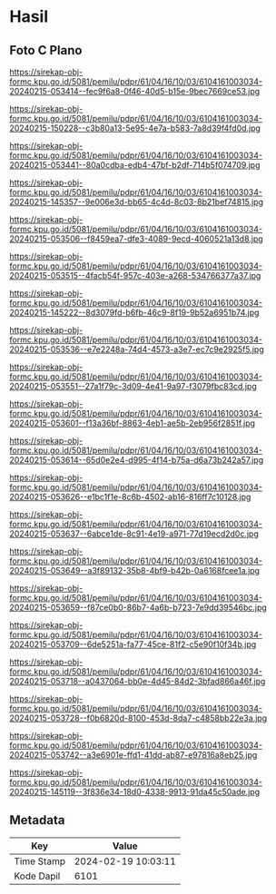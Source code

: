 # Hasil

## Foto C Plano

https://sirekap-obj-formc.kpu.go.id/5081/pemilu/pdpr/61/04/16/10/03/6104161003034-20240215-053414--fec9f6a8-0f46-40d5-b15e-9bec7669ce53.jpg

https://sirekap-obj-formc.kpu.go.id/5081/pemilu/pdpr/61/04/16/10/03/6104161003034-20240215-150228--c3b80a13-5e95-4e7a-b583-7a8d39f4fd0d.jpg

https://sirekap-obj-formc.kpu.go.id/5081/pemilu/pdpr/61/04/16/10/03/6104161003034-20240215-053441--80a0cdba-edb4-47bf-b2df-714b5f074709.jpg

https://sirekap-obj-formc.kpu.go.id/5081/pemilu/pdpr/61/04/16/10/03/6104161003034-20240215-145357--9e006e3d-bb65-4c4d-8c03-8b21bef74815.jpg

https://sirekap-obj-formc.kpu.go.id/5081/pemilu/pdpr/61/04/16/10/03/6104161003034-20240215-053506--f8459ea7-dfe3-4089-9ecd-4060521a13d8.jpg

https://sirekap-obj-formc.kpu.go.id/5081/pemilu/pdpr/61/04/16/10/03/6104161003034-20240215-053515--4facb54f-957c-403e-a268-534766377a37.jpg

https://sirekap-obj-formc.kpu.go.id/5081/pemilu/pdpr/61/04/16/10/03/6104161003034-20240215-145222--8d3079fd-b6fb-46c9-8f19-9b52a6951b74.jpg

https://sirekap-obj-formc.kpu.go.id/5081/pemilu/pdpr/61/04/16/10/03/6104161003034-20240215-053536--e7e2248a-74d4-4573-a3e7-ec7c9e2925f5.jpg

https://sirekap-obj-formc.kpu.go.id/5081/pemilu/pdpr/61/04/16/10/03/6104161003034-20240215-053551--27a1f79c-3d09-4e41-9a97-f3079fbc83cd.jpg

https://sirekap-obj-formc.kpu.go.id/5081/pemilu/pdpr/61/04/16/10/03/6104161003034-20240215-053601--f13a36bf-8863-4eb1-ae5b-2eb956f2851f.jpg

https://sirekap-obj-formc.kpu.go.id/5081/pemilu/pdpr/61/04/16/10/03/6104161003034-20240215-053614--65d0e2e4-d995-4f14-b75a-d6a73b242a57.jpg

https://sirekap-obj-formc.kpu.go.id/5081/pemilu/pdpr/61/04/16/10/03/6104161003034-20240215-053626--e1bc1f1e-8c6b-4502-ab16-816ff7c10128.jpg

https://sirekap-obj-formc.kpu.go.id/5081/pemilu/pdpr/61/04/16/10/03/6104161003034-20240215-053637--6abce1de-8c91-4e19-a971-77d19ecd2d0c.jpg

https://sirekap-obj-formc.kpu.go.id/5081/pemilu/pdpr/61/04/16/10/03/6104161003034-20240215-053649--a3f89132-35b8-4bf9-b42b-0a6168fcee1a.jpg

https://sirekap-obj-formc.kpu.go.id/5081/pemilu/pdpr/61/04/16/10/03/6104161003034-20240215-053659--f87ce0b0-86b7-4a6b-b723-7e9dd39546bc.jpg

https://sirekap-obj-formc.kpu.go.id/5081/pemilu/pdpr/61/04/16/10/03/6104161003034-20240215-053709--6de5251a-fa77-45ce-81f2-c5e90f10f34b.jpg

https://sirekap-obj-formc.kpu.go.id/5081/pemilu/pdpr/61/04/16/10/03/6104161003034-20240215-053718--a0437064-bb0e-4d45-84d2-3bfad866a46f.jpg

https://sirekap-obj-formc.kpu.go.id/5081/pemilu/pdpr/61/04/16/10/03/6104161003034-20240215-053728--f0b6820d-8100-453d-8da7-c4858bb22e3a.jpg

https://sirekap-obj-formc.kpu.go.id/5081/pemilu/pdpr/61/04/16/10/03/6104161003034-20240215-053742--a3e6901e-ffd1-41dd-ab87-e97816a8eb25.jpg

https://sirekap-obj-formc.kpu.go.id/5081/pemilu/pdpr/61/04/16/10/03/6104161003034-20240215-145119--3f836e34-18d0-4338-9913-91da45c50ade.jpg


## Metadata

| Key        | Value               |
| ---------- | ------------------- |
| Time Stamp | 2024-02-19 10:03:11 |
| Kode Dapil | 6101                |




